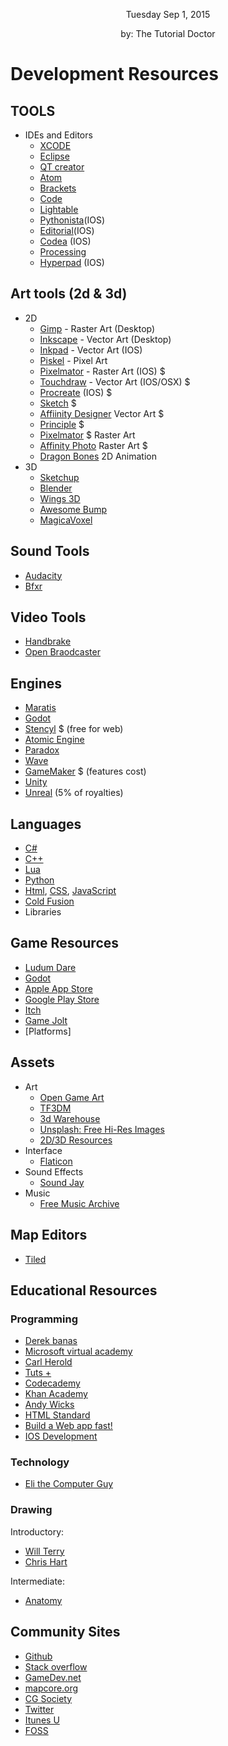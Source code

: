 <p style="
color:;
text-align:center;
font-size:">
Tuesday  Sep 1, 2015
</p>
<p style="
color:;
text-align:center;
font-size:">
by: The Tutorial Doctor
</p>

# Development  Resources

## TOOLS
- IDEs and Editors
	- [XCODE](https://developer.apple.com/xcode/)
	- [Eclipse](https://eclipse.org/ide/)
	- [QT creator](http://www.qt.io/ide/)
	- [Atom](https://atom.io)
	- [Brackets](http://brackets.io)
	- [Code](https://code.visualstudio.com)
	- [Lightable](http://lighttable.com)
	- [Pythonista](http://omz-software.com/pythonista/)(IOS)
	- [Editorial](http://omz-software.com/editorial/)(IOS)
	- [Codea](http://twolivesleft.com/Codea/) (IOS)
	- [Processing](https://processing.org)
	- [Hyperpad](https://itunes.apple.com/us/app/hyperpad-visual-coding-on-ipad/id886106438?mt=8) (IOS)
	
## Art tools (2d & 3d)
- 2D
	- [Gimp](http://www.gimp.org) - Raster Art (Desktop)
	- [Inkscape](https://inkscape.org/en/) - Vector Art (Desktop)
	- [Inkpad](https://itunes.apple.com/us/app/inkpad/id400083414?mt=8) - Vector Art (IOS)
	- [Piskel](http://www.piskelapp.com) - Pixel Art
	- [Pixelmator](http://www.pixelmator.com) - Raster Art (IOS) $
	- [Touchdraw](http://elevenworks.com/touchdraw/ipad/) - Vector Art (IOS/OSX) $
	- [Procreate](http://procreate.si) (IOS) $
	- [Sketch](https://www.sketchapp.com) $
	- [Affiinity Designer](https://affinity.serif.com/en-us/designer/) Vector Art $
	- [Principle](http://principleformac.com) $
	- [Pixelmator](http://www.pixelmator.com/mac/) $ Raster Art
	- [Affinity Photo](https://affinity.serif.com/en-us/photo/) Raster Art $
	- [Dragon Bones](http://dragonbones.com/en/download.html#.V9nz7GNy5Nk) 2D Animation
- 3D
	- [Sketchup](http://www.sketchup.com)
	- [Blender](http://www.blender.org)
	- [Wings 3D](http://www.wings3d.com)
	- [Awesome Bump](http://awesomebump.besaba.com)
	- [MagicaVoxel](https://ephtracy.github.io)

## Sound Tools
- [Audacity](http://audacityteam.org)
- [Bfxr](http://www.bfxr.net)

## Video Tools
- [Handbrake](https://handbrake.fr/features.php)
- [Open Braodcaster](https://obsproject.com)

## Engines
- [Maratis](http://www.maratis3d.org)
- [Godot](https://godotengine.org)
- [Stencyl](http://www.stencyl.com) $ (free for web)
- [Atomic Engine](http://atomicgameengine.com)
- [Paradox](http://paradox3d.net)
- [Wave](https://waveengine.net)
- [GameMaker](http://www.yoyogames.com/studio) $ (features cost)
- [Unity](https://unity3d.com)
- [Unreal](https://www.unrealengine.com) (5% of royalties)


## Languages
- [C#](https://www.youtube.com/watch?v=lisiwUZJXqQ&index=21&list=PLGLfVvz_LVvSX7fVd4OUFp_ODd86H0ZIY)
- [C++](https://www.youtube.com/watch?v=Rub-JsjMhWY&index=1&list=PLGLfVvz_LVvSX7fVd4OUFp_ODd86H0ZIY)
- [Lua](https://www.youtube.com/watch?v=iMacxZQMPXs&index=20&list=PLGLfVvz_LVvSX7fVd4OUFp_ODd86H0ZIY)
- [Python](https://www.youtube.com/watch?v=N4mEzFDjqtA&index=2&list=PLGLfVvz_LVvSX7fVd4OUFp_ODd86H0ZIY)
- [Html](https://www.youtube.com/watch?v=Ggh_y-33Eso&index=7&list=PLGLfVvz_LVvSX7fVd4OUFp_ODd86H0ZIY), [CSS](https://www.youtube.com/watch?v=I-rTKuEhrCM&index=8&list=PLGLfVvz_LVvSX7fVd4OUFp_ODd86H0ZIY), [JavaScript](https://www.youtube.com/watch?v=_cLvpJY2deo&index=6&list=PLGLfVvz_LVvSX7fVd4OUFp_ODd86H0ZIY) 
- [Cold Fusion](http://www.learncfinaweek.com/week1/What_is_ColdFusion_/)
- Libraries

## Game Resources
- [Ludum Dare](http://ludumdare.com/compo/)
- [Godot](http://www.godotengine.org/projects/godot-engine/boards/8)
- [Apple App Store](https://itunes.apple.com/us/genre/ios/id36?mt=8)
- [Google Play Store](https://play.google.com/store/apps?hl=en)
- [Itch](http://itch.io)
- [Game Jolt](http://gamejolt.com)
- [Platforms]

## Assets
- Art
	- [Open Game Art](http://opengameart.org)
	- [TF3DM](http://tf3dm.com)
	- [3d Warehouse](https://3dwarehouse.sketchup.com/index.html)
	- [Unsplash: Free Hi-Res Images](https://unsplash.com)
	- [2D/3D Resources](https://www.spriters-resource.com)
- Interface
	- [Flaticon](http://www.flaticon.com/packs/2)
- Sound Effects
	- [Sound Jay](http://www.soundjay.com)
- Music
	- [Free Music Archive](http://freemusicarchive.org)
	

## Map Editors
- [Tiled](http://www.mapeditor.org)

## Educational Resources
### Programming
- [Derek banas](https://www.youtube.com/channel/UCwRXb5dUK4cvsHbx-rGzSgw)
- [Microsoft virtual academy](http://www.microsoftvirtualacademy.com)
- [Carl Herold](https://www.youtube.com/watch?v=_T-Bbn-tWK4)
- [Tuts +](http://gamedevelopment.tutsplus.com)
- [Codecademy](https://www.codecademy.com/learn)
- [Khan Academy](https://www.khanacademy.org/computing/computer-programming)
- [Andy Wicks](https://www.youtube.com/user/edulevel/videos)
- [HTML Standard](https://html.spec.whatwg.org/multipage/semantics.html)
- [Build a Web app fast!](http://www.pixelmonkey.org/2012/06/14/web-app)
- [IOS Development](https://www.youtube.com/watch?v=ojbb6nGvIi8&index=1&list=PLMRqhzcHGw1ZF7VdTt2EALt_5i6RELc0k)
 
### Technology
- [Eli the Computer Guy](https://www.youtube.com/user/elithecomputerguy)

### Drawing

Introductory:
- [Will Terry](https://www.youtube.com/watch?v=21iqgxVrrrs&list=PL0455BA1360AC306D&index=1)
- [Chris Hart](https://www.youtube.com/user/chrishartbooks)

Intermediate:
- [Anatomy](https://www.youtube.com/channel/UClM2LuQ1q5WEc23462tQzBg)

## Community Sites
- [Github](https://github.com)
- [Stack overflow](http://stackoverflow.com)
- [GameDev.net](http://www.gamedev.net/page/index.html)
- [mapcore.org](https://www.mapcore.org)
- [CG Society](http://www.cgsociety.org)
- [Twitter](https://twitter.com)
- [Itunes U](http://www.apple.com/education/ipad/itunes-u/)
- [FOSS](http://www.fosshub.com)

